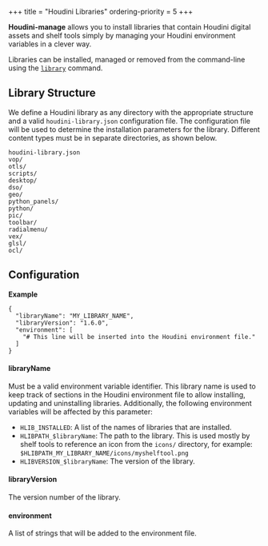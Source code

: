 +++
title = "Houdini Libraries"
ordering-priority = 5
+++

**Houdini-manage** allows you to install libraries that contain Houdini
digital assets and shelf tools simply by managing your Houdini environment
variables in a clever way.

Libraries can be installed, managed or removed from the command-line using
the [`library`](cli.md#library) command.

## Library Structure

We define a Houdini library as any directory with the appropriate structure
and a valid `houdini-library.json` configuration file. The configuration file
will be used to determine the installation parameters for the library.
Different content types must be in separate directories, as shown below.

    houdini-library.json
    vop/
    otls/
    scripts/
    desktop/
    dso/
    geo/
    python_panels/
    python/
    pic/
    toolbar/
    radialmenu/
    vex/
    glsl/
    ocl/

## Configuration

__Example__

    {
      "libraryName": "MY_LIBRARY_NAME",
      "libraryVersion": "1.6.0",
      "environment": [
        "# This line will be inserted into the Houdini environment file."
      ]
    }

#### libraryName

Must be a valid environment variable identifier. This library name is used
to keep track of sections in the Houdini environment file to allow installing,
updating and uninstalling libraries. Additionally, the following environment
variables will be affected by this parameter:

* `HLIB_INSTALLED`: A list of the names of libraries that are installed.
* `HLIBPATH_$libraryName`: The path to the library. This is used mostly
  by shelf tools to reference an icon from the `icons/` directory, for example:
  `$HLIBPATH_MY_LIBRARY_NAME/icons/myshelftool.png`
* `HLIBVERSION_$libraryName`: The version of the library.

#### libraryVersion

The version number of the library.

#### environment

A list of strings that will be added to the environment file.
